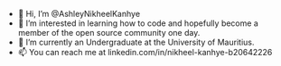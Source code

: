 - 👋 Hi, I’m @AshleyNikheelKanhye
- 👀 I’m interested in learning how to code and hopefully become a member of the open source community one day.
- 🌱 I’m currently an Undergraduate at the University of Mauritius.
- 📫 You can reach me at linkedin.com/in/nikheel-kanhye-b20642226

<!---
AshleyNikheelKanhye/AshleyNikheelKanhye is a ✨ special ✨ repository because its `README.md` (this file) appears on your GitHub profile.
You can click the Preview link to take a look at your changes.
--->
